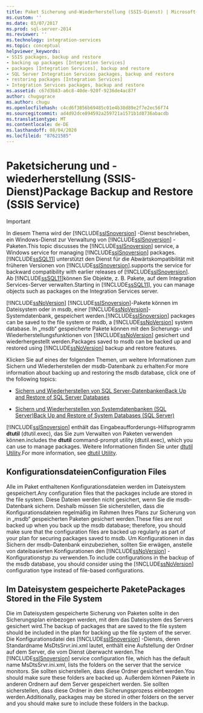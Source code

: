 ```yaml
---
title: Paket Sicherung und-Wiederherstellung (SSIS-Dienst) | Microsoft-Dokumentation
ms.custom: ''
ms.date: 03/07/2017
ms.prod: sql-server-2014
ms.reviewer: ''
ms.technology: integration-services
ms.topic: conceptual
helpviewer_keywords:
- SSIS packages, backup and restore
- backing up packages [Integration Services]
- packages [Integration Services], backup and restore
- SQL Server Integration Services packages, backup and restore
- restoring packages [Integration Services]
- Integration Services packages, backup and restore
ms.assetid: c67d3b83-a6c8-40de-920f-9236de4ac87f
author: chugugrace
ms.author: chugu
ms.openlocfilehash: c4cd6f3856b69485c01e4b38d89e2f7e2ec56f74
ms.sourcegitcommit: ad4d92dce894592a259721a1571b1d8736abacdb
ms.translationtype: MT
ms.contentlocale: de-DE
ms.lasthandoff: 08/04/2020
ms.locfileid: "87621585"
---
```

# <a name="package-backup-and-restore-ssis-service"></a><span data-ttu-id="72a99-102">Paketsicherung und -wiederherstellung (SSIS-Dienst)</span><span class="sxs-lookup"><span data-stu-id="72a99-102">Package Backup and Restore (SSIS Service)</span></span>
    
> [!IMPORTANT]  
>  <span data-ttu-id="72a99-103">In diesem Thema wird der [!INCLUDE[ssISnoversion](../includes/ssisnoversion-md.md)] -Dienst beschrieben, ein Windows-Dienst zur Verwaltung von [!INCLUDE[ssISnoversion](../includes/ssisnoversion-md.md)] -Paketen.</span><span class="sxs-lookup"><span data-stu-id="72a99-103">This topic discusses the [!INCLUDE[ssISnoversion](../includes/ssisnoversion-md.md)] service, a Windows service for managing [!INCLUDE[ssISnoversion](../includes/ssisnoversion-md.md)] packages.</span></span> [!INCLUDE[ssSQL11](../includes/sssql11-md.md)] <span data-ttu-id="72a99-104">unterstützt den Dienst für die Abwärtskompatibilität mit früheren Versionen von [!INCLUDE[ssISnoversion](../includes/ssisnoversion-md.md)].</span><span class="sxs-lookup"><span data-stu-id="72a99-104">supports the service for backward compatibility with earlier releases of [!INCLUDE[ssISnoversion](../includes/ssisnoversion-md.md)].</span></span> <span data-ttu-id="72a99-105">Ab [!INCLUDE[ssSQL11](../includes/sssql11-md.md)]können Sie Objekte, z. B. Pakete, auf dem Integration Services-Server verwalten.</span><span class="sxs-lookup"><span data-stu-id="72a99-105">Starting in [!INCLUDE[ssSQL11](../includes/sssql11-md.md)], you can manage objects such as packages on the Integration Services server.</span></span>  
  
 [!INCLUDE[ssNoVersion](../includes/ssnoversion-md.md)] <span data-ttu-id="72a99-106">[!INCLUDE[ssISnoversion](../includes/ssisnoversion-md.md)]-Pakete können im Dateisystem oder in msdb, einer [!INCLUDE[ssNoVersion](../includes/ssnoversion-md.md)]-Systemdatenbank, gespeichert werden.</span><span class="sxs-lookup"><span data-stu-id="72a99-106">[!INCLUDE[ssISnoversion](../includes/ssisnoversion-md.md)] packages can be saved to the file system or msdb, a [!INCLUDE[ssNoVersion](../includes/ssnoversion-md.md)] system database.</span></span> <span data-ttu-id="72a99-107">In „msdb“ gespeicherte Pakete können mit den Sicherungs- und Wiederherstellungsfunktionen von [!INCLUDE[ssNoVersion](../includes/ssnoversion-md.md)] gesichert und wiederhergestellt werden.</span><span class="sxs-lookup"><span data-stu-id="72a99-107">Packages saved to msdb can be backed up and restored using [!INCLUDE[ssNoVersion](../includes/ssnoversion-md.md)] backup and restore features.</span></span>  
  
 <span data-ttu-id="72a99-108">Klicken Sie auf eines der folgenden Themen, um weitere Informationen zum Sichern und Wiederherstellen der msdb-Datenbank zu erhalten:</span><span class="sxs-lookup"><span data-stu-id="72a99-108">For more information about backing up and restoring the msdb database, click one of the following topics:</span></span>  
  
-   [<span data-ttu-id="72a99-109">Sichern und Wiederherstellen von SQL Server-Datenbanken</span><span class="sxs-lookup"><span data-stu-id="72a99-109">Back Up and Restore of SQL Server Databases</span></span>](../relational-databases/backup-restore/back-up-and-restore-of-sql-server-databases.md)  
  
-   [<span data-ttu-id="72a99-110">Sichern und Wiederherstellen von Systemdatenbanken &#40;SQL Server&#41;</span><span class="sxs-lookup"><span data-stu-id="72a99-110">Back Up and Restore of System Databases &#40;SQL Server&#41;</span></span>](../relational-databases/backup-restore/back-up-and-restore-of-system-databases-sql-server.md)  
  
 [!INCLUDE[ssISnoversion](../includes/ssisnoversion-md.md)] <span data-ttu-id="72a99-111">enthält das Eingabeaufforderungs-Hilfsprogramm **dtutil** (dtutil.exec), das Sie zum Verwalten von Paketen verwenden können.</span><span class="sxs-lookup"><span data-stu-id="72a99-111">includes the **dtutil** command-prompt utility (dtutil.exec), which you can use to manage packages.</span></span> <span data-ttu-id="72a99-112">Weitere Informationen finden Sie unter [dtutil Utility](dtutil-utility.md).</span><span class="sxs-lookup"><span data-stu-id="72a99-112">For more information, see [dtutil Utility](dtutil-utility.md).</span></span>  
  
## <a name="configuration-files"></a><span data-ttu-id="72a99-113">Konfigurationsdateien</span><span class="sxs-lookup"><span data-stu-id="72a99-113">Configuration Files</span></span>  
 <span data-ttu-id="72a99-114">Alle im Paket enthaltenen Konfigurationsdateien werden im Dateisystem gespeichert.</span><span class="sxs-lookup"><span data-stu-id="72a99-114">Any configuration files that the packages include are stored in the file system.</span></span> <span data-ttu-id="72a99-115">Diese Dateien werden nicht gesichert, wenn Sie die msdb-Datenbank sichern. Deshalb müssen Sie sicherstellen, dass die Konfigurationsdateien regelmäßig im Rahmen Ihres Plans zur Sicherung von in „msdb“ gespeicherten Paketen gesichert werden.</span><span class="sxs-lookup"><span data-stu-id="72a99-115">These files are not backed up when you back up the msdb database; therefore, you should make sure that the configuration files are backed up regularly as part of your plan for securing packages saved to msdb.</span></span> <span data-ttu-id="72a99-116">Um Konfigurationen in das Sichern der msdb-Datenbank einzubeziehen, sollten Sie erwägen, anstelle von dateibasierten Konfigurationen den [!INCLUDE[ssNoVersion](../includes/ssnoversion-md.md)] -Konfigurationstyp zu verwenden.</span><span class="sxs-lookup"><span data-stu-id="72a99-116">To include configurations in the backup of the msdb database, you should consider using the [!INCLUDE[ssNoVersion](../includes/ssnoversion-md.md)] configuration type instead of file-based configurations.</span></span>  
  
## <a name="packages-stored-in-the-file-system"></a><span data-ttu-id="72a99-117">Im Dateisystem gespeicherte Pakete</span><span class="sxs-lookup"><span data-stu-id="72a99-117">Packages Stored in the File System</span></span>  
 <span data-ttu-id="72a99-118">Die im Dateisystem gespeicherte Sicherung von Paketen sollte in den Sicherungsplan einbezogen werden, mit dem das Dateisystem des Servers gesichert wird.</span><span class="sxs-lookup"><span data-stu-id="72a99-118">The backup of packages that are saved to the file system should be included in the plan for backing up the file system of the server.</span></span> <span data-ttu-id="72a99-119">Die Konfigurationsdatei des [!INCLUDE[ssISnoversion](../includes/ssisnoversion-md.md)] -Diensts, deren Standardname MsDtsSrvr.ini.xml lautet, enthält eine Aufstellung der Ordner auf dem Server, die vom Dienst überwacht werden.</span><span class="sxs-lookup"><span data-stu-id="72a99-119">The [!INCLUDE[ssISnoversion](../includes/ssisnoversion-md.md)] service configuration file, which has the default name MsDtsSrvr.ini.xml, lists the folders on the server that the service monitors.</span></span> <span data-ttu-id="72a99-120">Sie sollten sicherstellen, dass diese Ordner gesichert werden.</span><span class="sxs-lookup"><span data-stu-id="72a99-120">You should make sure these folders are backed up.</span></span> <span data-ttu-id="72a99-121">Außerdem können Pakete in anderen Ordnern auf dem Server gespeichert werden. Sie sollten sicherstellen, dass diese Ordner in den Sicherungsprozess einbezogen werden.</span><span class="sxs-lookup"><span data-stu-id="72a99-121">Additionally, packages may be stored in other folders on the server and you should make sure to include these folders in the backup.</span></span>  
  
  
